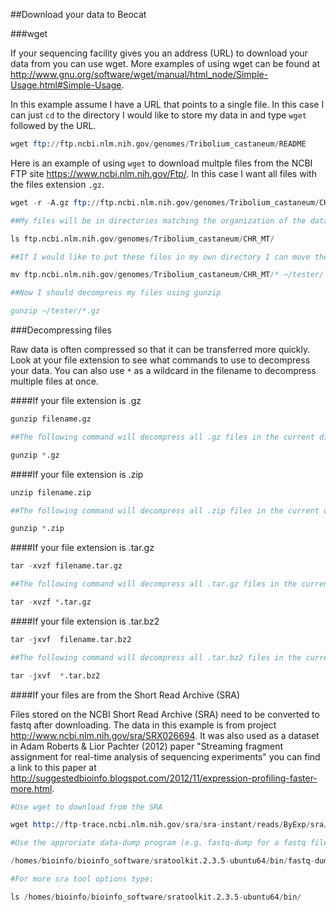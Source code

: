 ##Download your data to Beocat

###wget

If your sequencing facility gives you an address (URL) to download your data from you can use wget. More examples of using wget can be found at http://www.gnu.org/software/wget/manual/html_node/Simple-Usage.html#Simple-Usage.

In this example assume I have a URL that points to a single file. In this case I can just `cd` to the directory I would like to store my data in and type `wget` followed by the URL.

```S
wget ftp://ftp.ncbi.nlm.nih.gov/genomes/Tribolium_castaneum/README

```

Here is an example of using `wget` to download multple files from the NCBI FTP site https://www.ncbi.nlm.nih.gov/Ftp/. In this case I want all files with the files extension `.gz`. 

```S
wget -r -A.gz ftp://ftp.ncbi.nlm.nih.gov/genomes/Tribolium_castaneum/CHR_MT/

##My files will be in directories matching the organization of the data on the FTP.

ls ftp.ncbi.nlm.nih.gov/genomes/Tribolium_castaneum/CHR_MT/

##If I would like to put these files in my own directory I can move them using the mv command.

mv ftp.ncbi.nlm.nih.gov/genomes/Tribolium_castaneum/CHR_MT/* ~/tester/

##Now I should decompress my files using gunzip

gunzip ~/tester/*.gz
```

###Decompressing files

Raw data is often compressed so that it can be transferred more quickly. Look at your file extension to see what commands to use to decompress your data. You can also use `*` as a wildcard in the filename to decompress multiple files at once.

####If your file extension is .gz

```S
gunzip filename.gz

##The following command will decompress all .gz files in the current directory

gunzip *.gz
```

####If your file extension is .zip

```S
unzip filename.zip

##The following command will decompress all .zip files in the current directory

gunzip *.zip
```

####If your file extension is .tar.gz


```S
tar -xvzf filename.tar.gz

##The following command will decompress all .tar.gz files in the current directory

tar -xvzf *.tar.gz

```

####If your file extension is .tar.bz2


```S
tar -jxvf  filename.tar.bz2

##The following command will decompress all .tar.bz2 files in the current directory

tar -jxvf  *.tar.bz2

```

####If your files are from the Short Read Archive (SRA)

Files stored on the NCBI Short Read Archive (SRA) need to be converted to fastq after downloading. The data in this example is from project http://www.ncbi.nlm.nih.gov/sra/SRX026694. It was also used as a dataset in Adam Roberts & Lior Pachter (2012) paper "Streaming fragment assignment for real-time analysis of sequencing experiments" you can find a link to this paper at http://suggestedbioinfo.blogspot.com/2012/11/expression-profiling-faster-more.html.

```S
#Use wget to download from the SRA

wget http://ftp-trace.ncbi.nlm.nih.gov/sra/sra-instant/reads/ByExp/sra/SRX/SRX026/SRX026678/SRR065509/SRR065509.sra

#Use the approriate data-dump program (e.g. fastq-dump for a fastq file like this one).

/homes/bioinfo/bioinfo_software/sratoolkit.2.3.5-ubuntu64/bin/fastq-dump SRR065509.sra

#For more sra tool options type:

ls /homes/bioinfo/bioinfo_software/sratoolkit.2.3.5-ubuntu64/bin/

```


